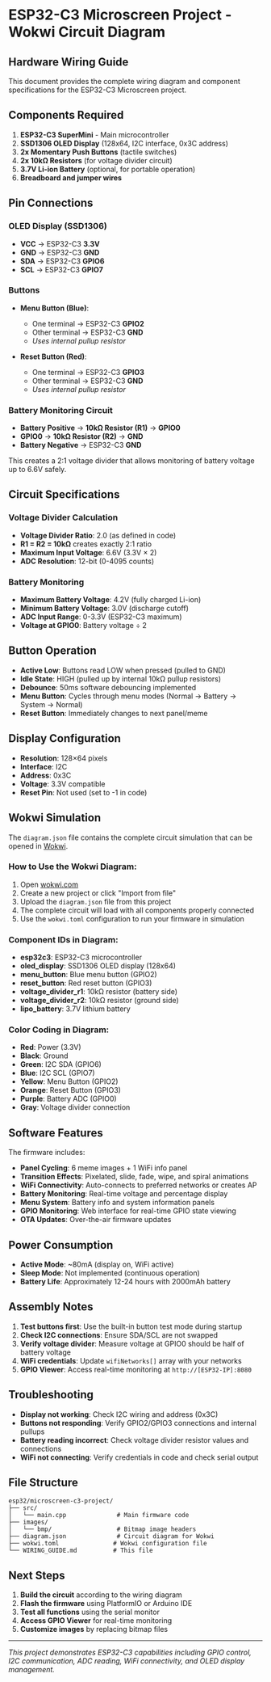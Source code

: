 # ESP32-C3 Microscreen Project - Wokwi Circuit Diagram

## Hardware Wiring Guide

This document provides the complete wiring diagram and component specifications for the ESP32-C3 Microscreen project.

## Components Required

1. **ESP32-C3 SuperMini** - Main microcontroller
2. **SSD1306 OLED Display** (128x64, I2C interface, 0x3C address)
3. **2x Momentary Push Buttons** (tactile switches)
4. **2x 10kΩ Resistors** (for voltage divider circuit)
5. **3.7V Li-ion Battery** (optional, for portable operation)
6. **Breadboard and jumper wires**

## Pin Connections

### OLED Display (SSD1306)
- **VCC** → ESP32-C3 **3.3V**
- **GND** → ESP32-C3 **GND**
- **SDA** → ESP32-C3 **GPIO6**
- **SCL** → ESP32-C3 **GPIO7**

### Buttons
- **Menu Button (Blue)**:
  - One terminal → ESP32-C3 **GPIO2**
  - Other terminal → ESP32-C3 **GND**
  - *Uses internal pullup resistor*

- **Reset Button (Red)**:
  - One terminal → ESP32-C3 **GPIO3**
  - Other terminal → ESP32-C3 **GND**
  - *Uses internal pullup resistor*

### Battery Monitoring Circuit
- **Battery Positive** → **10kΩ Resistor (R1)** → **GPIO0**
- **GPIO0** → **10kΩ Resistor (R2)** → **GND**
- **Battery Negative** → ESP32-C3 **GND**

This creates a 2:1 voltage divider that allows monitoring of battery voltage up to 6.6V safely.

## Circuit Specifications

### Voltage Divider Calculation
- **Voltage Divider Ratio**: 2.0 (as defined in code)
- **R1 = R2 = 10kΩ** creates exactly 2:1 ratio
- **Maximum Input Voltage**: 6.6V (3.3V × 2)
- **ADC Resolution**: 12-bit (0-4095 counts)

### Battery Monitoring
- **Maximum Battery Voltage**: 4.2V (fully charged Li-ion)
- **Minimum Battery Voltage**: 3.0V (discharge cutoff)
- **ADC Input Range**: 0-3.3V (ESP32-C3 maximum)
- **Voltage at GPIO0**: Battery voltage ÷ 2

## Button Operation
- **Active Low**: Buttons read LOW when pressed (pulled to GND)
- **Idle State**: HIGH (pulled up by internal 10kΩ pullup resistors)
- **Debounce**: 50ms software debouncing implemented
- **Menu Button**: Cycles through menu modes (Normal → Battery → System → Normal)
- **Reset Button**: Immediately changes to next panel/meme

## Display Configuration
- **Resolution**: 128×64 pixels
- **Interface**: I2C
- **Address**: 0x3C
- **Voltage**: 3.3V compatible
- **Reset Pin**: Not used (set to -1 in code)

## Wokwi Simulation

The `diagram.json` file contains the complete circuit simulation that can be opened in [Wokwi](https://wokwi.com).

### How to Use the Wokwi Diagram:
1. Open [wokwi.com](https://wokwi.com)
2. Create a new project or click "Import from file"
3. Upload the `diagram.json` file from this project
4. The complete circuit will load with all components properly connected
5. Use the `wokwi.toml` configuration to run your firmware in simulation

### Component IDs in Diagram:
- **esp32c3**: ESP32-C3 microcontroller
- **oled_display**: SSD1306 OLED display (128x64)
- **menu_button**: Blue menu button (GPIO2)
- **reset_button**: Red reset button (GPIO3)
- **voltage_divider_r1**: 10kΩ resistor (battery side)
- **voltage_divider_r2**: 10kΩ resistor (ground side)
- **lipo_battery**: 3.7V lithium battery

### Color Coding in Diagram:
- **Red**: Power (3.3V)
- **Black**: Ground
- **Green**: I2C SDA (GPIO6)
- **Blue**: I2C SCL (GPIO7)
- **Yellow**: Menu Button (GPIO2)
- **Orange**: Reset Button (GPIO3)
- **Purple**: Battery ADC (GPIO0)
- **Gray**: Voltage divider connection

## Software Features

The firmware includes:
- **Panel Cycling**: 6 meme images + 1 WiFi info panel
- **Transition Effects**: Pixelated, slide, fade, wipe, and spiral animations
- **WiFi Connectivity**: Auto-connects to preferred networks or creates AP
- **Battery Monitoring**: Real-time voltage and percentage display
- **Menu System**: Battery info and system information panels
- **GPIO Monitoring**: Web interface for real-time GPIO state viewing
- **OTA Updates**: Over-the-air firmware updates

## Power Consumption

- **Active Mode**: ~80mA (display on, WiFi active)
- **Sleep Mode**: Not implemented (continuous operation)
- **Battery Life**: Approximately 12-24 hours with 2000mAh battery

## Assembly Notes

1. **Test buttons first**: Use the built-in button test mode during startup
2. **Check I2C connections**: Ensure SDA/SCL are not swapped
3. **Verify voltage divider**: Measure voltage at GPIO0 should be half of battery voltage
4. **WiFi credentials**: Update `wifiNetworks[]` array with your networks
5. **GPIO Viewer**: Access real-time monitoring at `http://[ESP32-IP]:8080`

## Troubleshooting

- **Display not working**: Check I2C wiring and address (0x3C)
- **Buttons not responding**: Verify GPIO2/GPIO3 connections and internal pullups
- **Battery reading incorrect**: Check voltage divider resistor values and connections
- **WiFi not connecting**: Verify credentials in code and check serial output

## File Structure

```
esp32/microscreen-c3-project/
├── src/
│   └── main.cpp              # Main firmware code
├── images/
│   └── bmp/                  # Bitmap image headers
├── diagram.json              # Circuit diagram for Wokwi
├── wokwi.toml               # Wokwi configuration file
└── WIRING_GUIDE.md          # This file
```

## Next Steps

1. **Build the circuit** according to the wiring diagram
2. **Flash the firmware** using PlatformIO or Arduino IDE
3. **Test all functions** using the serial monitor
4. **Access GPIO Viewer** for real-time monitoring
5. **Customize images** by replacing bitmap files

---

*This project demonstrates ESP32-C3 capabilities including GPIO control, I2C communication, ADC reading, WiFi connectivity, and OLED display management.*
